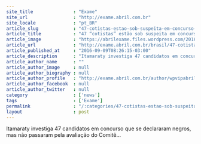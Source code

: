 ```yaml
---
site_title               : "Exame"
site_url                 : "http://exame.abril.com.br"
site_locale              : "pt_BR"
article_slug             : "47-cotistas-estao-sob-suspeita-em-concurso-do-itamaraty"
article_title            : "47 “cotistas” estão sob suspeita em concurso do Itamaraty"
article_image            : "https://abrilexame.files.wordpress.com/2016/09/size_960_16_9_itamaraty-brasilia1.jpg?quality=70&strip=all&w=960"
article_url              : "http://exame.abril.com.br/brasil/47-cotistas-estao-sob-suspeita-em-concurso-do-itamaraty/"
article_published_at     : "2016-09-09T08:26:15-03:00"
article_description      : "Itamaraty investiga 47 candidatos em concurso que se declararam negros, mas não passaram pela avaliação do Comitê..."
article_author_name      : ""
article_author_image     : null
article_author_biography : null
article_author_profile   : "http://exame.abril.com.br/author/wpvipabril/"
article_author_facebook  : null
article_author_twitter   : null
category                 : ['news']
tags                     : ['Exame']
permalink                : "/:categories/47-cotistas-estao-sob-suspeita-em-concurso-do-itamaraty/"
layout                   : post
---
```


Itamaraty investiga 47 candidatos em concurso que se declararam negros, mas não passaram pela avaliação do Comitê...
